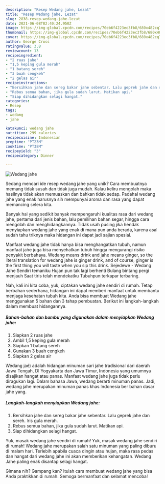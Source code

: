 ```yaml
---
description: "Resep Wedang jahe, Lezat"
title: "Resep Wedang jahe, Lezat"
slug: 2838-resep-wedang-jahe-lezat
date: 2021-06-08T02:40:24.950Z
image: https://img-global.cpcdn.com/recipes/70eb6f4223ec3fb8/680x482cq70/wedang-jahe-foto-resep-utama.jpg
thumbnail: https://img-global.cpcdn.com/recipes/70eb6f4223ec3fb8/680x482cq70/wedang-jahe-foto-resep-utama.jpg
cover: https://img-global.cpcdn.com/recipes/70eb6f4223ec3fb8/680x482cq70/wedang-jahe-foto-resep-utama.jpg
author: George Cross
ratingvalue: 3.8
reviewcount: 13
recipeingredient:
- "2 ruas jahe"
- "1,5 keping gula merah"
- "1 batang sereh"
- "3 buah cengkeh"
- "2 gelas air"
recipeinstructions:
- "Bersihkan jahe dan sereg bakar jahe sebentar. Lalu geprek jahe dan sereh. Iris gula merah."
- "Rebus semua bahan, jika gula sudah larut. Matikan api."
- "Siap dihidangkan selagi hangat."
categories:
- Resep
tags:
- wedang
- jahe

katakunci: wedang jahe 
nutrition: 299 calories
recipecuisine: Indonesian
preptime: "PT23M"
cooktime: "PT38M"
recipeyield: "3"
recipecategory: Dinner

---
```



![Wedang jahe](https://img-global.cpcdn.com/recipes/70eb6f4223ec3fb8/680x482cq70/wedang-jahe-foto-resep-utama.jpg)

Sedang mencari ide resep wedang jahe yang unik? Cara membuatnya memang tidak susah dan tidak juga mudah. Kalau keliru mengolah maka hasilnya tidak akan memuaskan dan bahkan tidak sedap. Padahal wedang jahe yang enak harusnya sih mempunyai aroma dan rasa yang dapat memancing selera kita.

Banyak hal yang sedikit banyak mempengaruhi kualitas rasa dari wedang jahe, pertama dari jenis bahan, lalu pemilihan bahan segar, hingga cara mengolah dan menghidangkannya. Tidak usah pusing jika hendak menyiapkan wedang jahe yang enak di mana pun anda berada, karena asal sudah tahu triknya maka hidangan ini dapat jadi sajian spesial.

Manfaat wedang jahe tidak hanya bisa menghangatkan tubuh, namun manfaat jahe juga bisa menyehatkan tubuh hingga mengurangi risiko penyakit berbahaya. Wedang means drink and jahe means ginger, so the literal translation for wedang jahe is ginger drink, and of course, ginger is the first thing you will taste when you sip this drink. Sejedewe - Wedang Jahe Sendiri temaniku Hujan pun tak lagi berhenti Bulang bintang pergi menjauh Saat tiris telah mendekatku Tubuhpun terkapar terbaring.


Nah, kali ini kita coba, yuk, ciptakan wedang jahe sendiri di rumah. Tetap berbahan sederhana, hidangan ini dapat memberi manfaat untuk membantu menjaga kesehatan tubuh kita. Anda bisa membuat Wedang jahe menggunakan 5 bahan dan 3 tahap pembuatan. Berikut ini langkah-langkah dalam membuat hidangannya.

<!--inarticleads1-->

##### Bahan-bahan dan bumbu yang digunakan dalam menyiapkan Wedang jahe:

1. Siapkan 2 ruas jahe
1. Ambil 1,5 keping gula merah
1. Siapkan 1 batang sereh
1. Gunakan 3 buah cengkeh
1. Siapkan 2 gelas air


Wédang jaé) adalah hidangan minuman sari jahe tradisional dari daerah Jawa Tengah, DI Yogyakarta dan Jawa Timur, Indonesia yang umumnya disajikan hangat atau panas. Manfaat wedang jahe juga tidak perlu diragukan lagi. Dalam bahasa Jawa, wedang berarti minuman panas. Jadi, wedang jahe merupakan minuman panas khas Indonesia ber bahan dasar jahe yang. 

<!--inarticleads2-->

##### Langkah-langkah menyiapkan Wedang jahe:

1. Bersihkan jahe dan sereg bakar jahe sebentar. Lalu geprek jahe dan sereh. Iris gula merah.
1. Rebus semua bahan, jika gula sudah larut. Matikan api.
1. Siap dihidangkan selagi hangat.


Yuk, masak wedang jahe sendiri di rumah! Yuk, masak wedang jahe sendiri di rumah! Wedang jahe merupakan salah satu minuman yang paling diburu di malam hari. Terlebih apabila cuaca dingin atau hujan, maka rasa pedas dan hangat dari wedang jahe ini akan memberikan kehangatan. Wedang Jahe paling enak disantap selagi hangat. 

Gimana nih? Gampang kan? Itulah cara membuat wedang jahe yang bisa Anda praktikkan di rumah. Semoga bermanfaat dan selamat mencoba!
